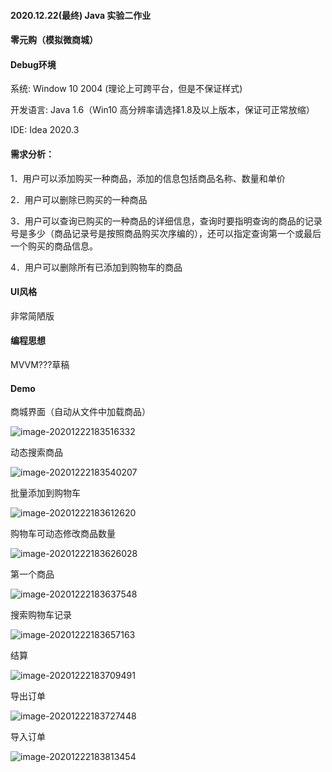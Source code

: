 #### 2020.12.22(最终)  Java 实验二作业

#### 零元购（模拟微商城）

#### Debug环境

系统: Window 10 2004 (理论上可跨平台，但是不保证样式)

开发语言: Java 1.6（Win10 高分辨率请选择1.8及以上版本，保证可正常放缩）

IDE: Idea 2020.3

#### 需求分析：

1．用户可以添加购买一种商品，添加的信息包括商品名称、数量和单价

2．用户可以删除已购买的一种商品

3．用户可以查询已购买的一种商品的详细信息，查询时要指明查询的商品的记录号是多少（商品记录号是按照商品购买次序编的），还可以指定查询第一个或最后一个购买的商品信息。

4．用户可以删除所有已添加到购物车的商品

#### UI风格

非常简陋版

#### 编程思想

MVVM???草稿

#### Demo

商城界面（自动从文件中加载商品）

![image-20201222183516332](README-images/image-20201222183516332.png)

动态搜索商品

![image-20201222183540207](README-images/image-20201222183540207.png)

批量添加到购物车

![image-20201222183612620](README-images/image-20201222183612620.png)

购物车可动态修改商品数量

![image-20201222183626028](README-images/image-20201222183626028.png)

第一个商品

![image-20201222183637548](README-images/image-20201222183637548.png)

搜索购物车记录

![image-20201222183657163](README-images/image-20201222183657163.png)

结算

![image-20201222183709491](README-images/image-20201222183709491.png)

导出订单

![image-20201222183727448](README-images/image-20201222183727448.png)

导入订单

![image-20201222183813454](README-images/image-20201222183813454.png)



